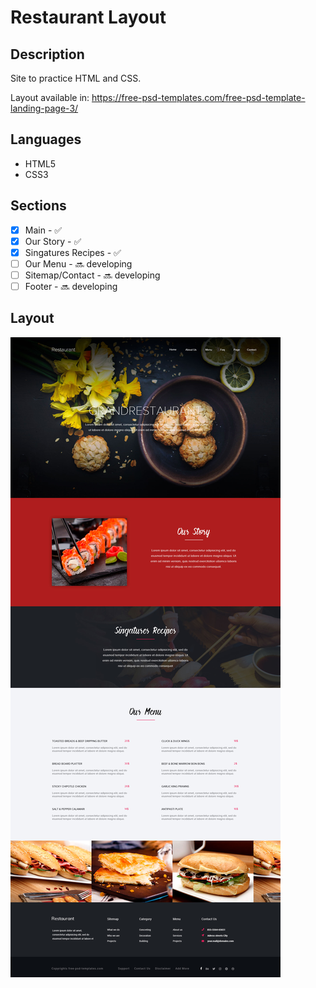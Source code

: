 # Restaurant Layout

## Description
Site to practice HTML and CSS.

Layout available in: https://free-psd-templates.com/free-psd-template-landing-page-3/

## Languages
- HTML5
- CSS3

## Sections
- [X] Main - :white_check_mark:
- [X] Our Story - :white_check_mark:
- [X] Singatures Recipes - :white_check_mark:
- [ ] Our Menu - :soon: developing
- [ ] Sitemap/Contact - :soon: developing
- [ ] Footer - :soon: developing

## Layout
![Layout Restaurant](https://raw.githubusercontent.com/rafaasimi/Restaurant-Study/master/img/restaurant.jpg)
